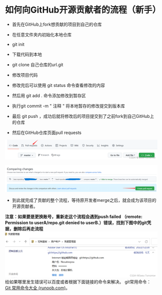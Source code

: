 # 如何向GitHub开源贡献者的流程（新手）
- 首先在GitHub上fork想贡献的项目到自己的仓库
- 在任意文件夹内初始化本地仓库
- git init
- 下载代码到本地
- git clone 自己仓库的url.git
- 修改项目代码
- 修改完后可以使用 git status 命令查看修改的内容
- 然后用 git add . 命令添加修改到暂存区
- 执行git commit -m " 注释 " 将本地暂存的修改提交到版本库
- 最后 git push ，成功后就将修改后的项目提交到了之前fork到自己GitHub上的仓库

- 然后在GitHub仓库页面pull requests

![提交](./pic/1.png "提交")

![合并](./pic/2.png "合并")
- 到此就完成了贡献的整个流程，等待原开发者merge之后，就会成为该项目的开源贡献者。

**注意：如果要是更换账号，重新走这个流程会遇到push failed （remote: Permission to userA/repo.git denied to userB.）错误，找到下图中的git凭据，删除后再走流程** 
![错误](./pic/3.png "错误")
给如果哪里发生错误可以百度或者根据下面链接的命令来解决。
git常用命令： [Git 常用命令大全 (runoob.com)](https://www.runoob.com/note/56524)。